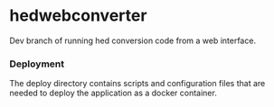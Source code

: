 # hedwebconverter

Dev branch of running hed conversion code from a web interface. 

### Deployment
The deploy directory contains scripts and configuration files that are needed to deploy the application
as a docker container.  
